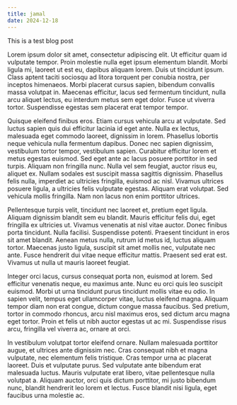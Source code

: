 ```yaml
---
title: jamal
date: 2024-12-18
---
```


This is a test blog post


Lorem ipsum dolor sit amet, consectetur adipiscing elit. Ut efficitur quam id vulputate tempor. Proin molestie nulla eget ipsum elementum blandit. Morbi ligula mi, laoreet ut est eu, dapibus aliquam lorem. Duis ut tincidunt ipsum. Class aptent taciti sociosqu ad litora torquent per conubia nostra, per inceptos himenaeos. Morbi placerat cursus sapien, bibendum convallis massa volutpat in. Maecenas efficitur, lacus sed fermentum tincidunt, nulla arcu aliquet lectus, eu interdum metus sem eget dolor. Fusce ut viverra tortor. Suspendisse egestas sem placerat erat tempor tempor.

Quisque eleifend finibus eros. Etiam cursus vehicula arcu at vulputate. Sed luctus sapien quis dui efficitur lacinia id eget ante. Nulla ex lectus, malesuada eget commodo laoreet, dignissim in lorem. Phasellus lobortis neque vehicula nulla fermentum dapibus. Donec nec sapien dignissim, vestibulum tortor tempor, vestibulum sapien. Curabitur efficitur lorem et metus egestas euismod. Sed eget ante ac lacus posuere porttitor in sed turpis. Aliquam non fringilla nunc. Nulla vel sem feugiat, auctor risus eu, aliquet ex. Nullam sodales est suscipit massa sagittis dignissim. Phasellus felis nulla, imperdiet ac ultricies fringilla, euismod ac nisl. Vivamus ultrices posuere ligula, a ultricies felis vulputate egestas. Aliquam erat volutpat. Sed vehicula mollis fringilla. Nam non lacus non enim porttitor ultrices.

Pellentesque turpis velit, tincidunt nec laoreet et, pretium eget ligula. Aliquam dignissim blandit sem eu blandit. Mauris efficitur felis dui, eget fringilla ex ultricies ut. Vivamus venenatis at nisl vitae auctor. Donec finibus porta tincidunt. Nulla facilisi. Suspendisse potenti. Praesent tincidunt in eros sit amet blandit. Aenean metus nulla, rutrum id metus id, luctus aliquam tortor. Maecenas justo ligula, suscipit sit amet mollis nec, vulputate nec ante. Fusce hendrerit dui vitae neque efficitur mattis. Praesent sed erat est. Vivamus ut nulla ut mauris laoreet feugiat.

Integer orci lacus, cursus consequat porta non, euismod at lorem. Sed efficitur venenatis neque, eu maximus ante. Nunc eu orci quis leo suscipit euismod. Morbi ut urna tincidunt purus tincidunt mollis vitae eu odio. In sapien velit, tempus eget ullamcorper vitae, luctus eleifend magna. Aliquam tempor diam non erat congue, dictum congue massa faucibus. Sed pretium, tortor in commodo rhoncus, arcu nisl maximus eros, sed dictum arcu magna eget tortor. Proin et felis ut nibh auctor egestas ut ac mi. Suspendisse risus arcu, fringilla vel viverra ac, ornare at orci.

In vestibulum volutpat tortor eleifend ornare. Nullam malesuada porttitor augue, et ultrices ante dignissim nec. Cras consequat nibh et magna vulputate, nec elementum felis tristique. Cras tempor urna ac placerat laoreet. Duis et vulputate purus. Sed vulputate ante bibendum erat malesuada luctus. Mauris vulputate erat libero, vitae pellentesque nulla volutpat a. Aliquam auctor, orci quis dictum porttitor, mi justo bibendum nunc, blandit hendrerit leo lorem et lectus. Fusce blandit nisi ligula, eget faucibus urna molestie ac.
